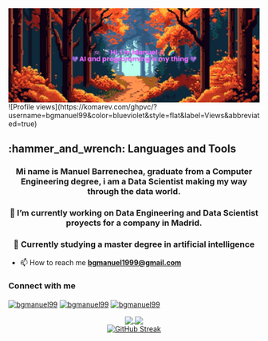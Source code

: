 <div>
  <a href="https://liyasthomas.github.io/banner/">
    <img align=center src="https://github.com/bgmanuel99/bgmanuel99/blob/main/profile_banner.png">
  </a>
</div>
![Profile views](https://komarev.com/ghpvc/?username=bgmanuel99&color=blueviolet&style=flat&label=Views&abbreviated=true)
<h2>:hammer_and_wrench: Languages and Tools</h2>
<h3 align="center">Mi name is Manuel Barrenechea, graduate from a Computer Engineering degree, i am a Data Scientist making my way through the data world.</h3>
<h3 align="center">🔭 I’m currently working on Data Engineering and Data Scientist proyects for a company in Madrid.</h3>
<h3 align="center">🌱 Currently studying a master degree in artificial intelligence</h3>

- 📫 How to reach me **bgmanuel1999@gmail.com**

<h3 align="left">Connect with me</h3>
<p align="left">
<a href="https://twitter.com/bgmanu99" target="blank"><img align="center" src="https://cdn.jsdelivr.net/npm/simple-icons@3.0.1/icons/twitter.svg" alt="bgmanuel99" height="30" width="40"/></a>
<a href="https://www.linkedin.com/in/mbg99" target="blank"><img align="center" src="https://cdn.jsdelivr.net/npm/simple-icons@3.0.1/icons/linkedin.svg" alt="bgmanuel99" height="30" width="40"/></a>
<a href="https://www.instagram.com/bgmanuel99" target="blank"><img align="center" src="https://cdn.jsdelivr.net/npm/simple-icons@3.0.1/icons/instagram.svg" alt="bgmanuel99" height="30" width="40"/></a>
</p>

<div align=center>
  <div>
    <a href="https://github.com/anuraghazra/github-readme-stats">
      <img align=center height=175 src="https://github-readme-stats.vercel.app/api/top-langs/?username=bgmanuel99&layout=compact">
    </a>
    <a href="https://github.com/anuraghazra/github-readme-stats">
      <img align=center height=175 src="https://github-readme-stats.vercel.app/api?username=bgmanuel99&show_icons=true&theme=tokyonight"/>
    </a>
  </div>
  <div>
    <a href="https://git.io/streak-stats">
      <img src="https://github-readme-streak-stats.herokuapp.com?user=bgmanuel99&theme=shadow-purple&hide_border=true&date_format=j%20M%5B%20Y%5D" alt="GitHub Streak"/>
    </a>
  </div>
</div>
